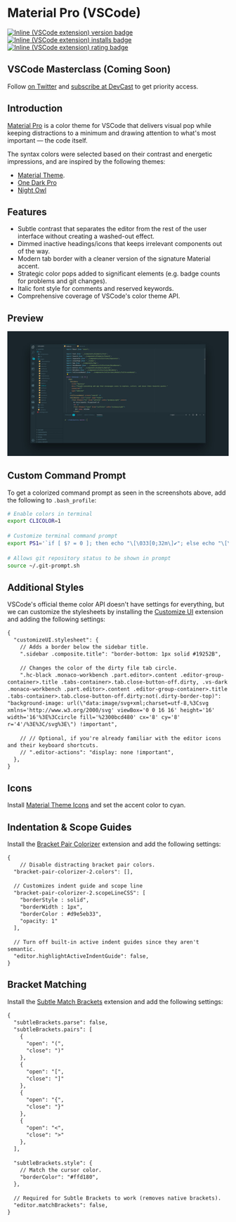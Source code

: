 # Material Pro (VSCode)

[![Inline (VSCode extension) version badge](https://vsmarketplacebadge.apphb.com/version-short/jabacchetta.material-pro.svg?color=blue&style=?style=for-the-badge&logo=visual-studio-code)](https://marketplace.visualstudio.com/items?itemName=jabacchetta.material-pro)
[![Inline (VSCode extension) installs badge](https://vsmarketplacebadge.apphb.com/installs-short/jabacchetta.material-pro.svg?color=blue)](https://marketplace.visualstudio.com/items?itemName=jabacchetta.material-pro)
[![Inline (VSCode extension) rating badge](https://vsmarketplacebadge.apphb.com/rating-short/jabacchetta.material-pro.svg?color=blue)](https://marketplace.visualstudio.com/items?itemName=jabacchetta.material-pro)

## VSCode Masterclass (Coming Soon)

Follow [on Twitter](https://twitter.com/devcastcode) and [subscribe at DevCast](https://www.devcast.app/) to get priority access.

## Introduction

[Material Pro](https://marketplace.visualstudio.com/items?itemName=jabacchetta.material-pro) is a
color theme for VSCode that delivers visual pop while keeping distractions to a minimum and drawing
attention to what's most important — the code itself.

The syntax colors were selected based on their contrast and energetic impressions, and are inspired
by the following themes:

- [Material Theme](https://marketplace.visualstudio.com/items?itemName=Equinusocio.vsc-material-theme).
- [One Dark Pro](https://marketplace.visualstudio.com/items?itemName=zhuangtongfa.Material-theme)
- [Night Owl](https://marketplace.visualstudio.com/items?itemName=sdras.night-owl)

## Features

- Subtle contrast that separates the editor from the rest of the user interface without creating a
  washed-out effect.
- Dimmed inactive headings/icons that keeps irrelevant components out of the way.
- Modern tab border with a cleaner version of the signature Material accent.
- Strategic color pops added to significant elements (e.g. badge counts for problems and git changes).
- Italic font style for comments and reserved keywords.
- Comprehensive coverage of VSCode's color theme API.

## Preview

![Preview](./images/screenshot.jpg)

## Custom Command Prompt

To get a colorized command prompt as seen in the screenshots above, add the following to `.bash_profile`:

```bash
# Enable colors in terminal
export CLICOLOR=1

# Customize terminal command prompt
export PS1='`if [ $? = 0 ]; then echo "\[\033[0;32m\]✔"; else echo "\[\033[0;31m\]✘"; fi` \[\033[0;34m\] \w\[\033[35m\]$(__git_ps1 " %s") \[\033[0;36m\]>\[\033[00m\] '

# Allows git repository status to be shown in prompt
source ~/.git-prompt.sh
```

## Additional Styles

VSCode's official theme color API doesn't have settings for everything, but we can customize the
stylesheets by installing the [Customize
UI](https://marketplace.visualstudio.com/items?itemName=iocave.customize-ui) extension and adding
the following settings:

```jsonc
{
  "customizeUI.stylesheet": {
    // Adds a border below the sidebar title.
    ".sidebar .composite.title": "border-bottom: 1px solid #19252B",

    // Changes the color of the dirty file tab circle.
    ".hc-black .monaco-workbench .part.editor>.content .editor-group-container>.title .tabs-container>.tab.close-button-off.dirty, .vs-dark .monaco-workbench .part.editor>.content .editor-group-container>.title .tabs-container>.tab.close-button-off.dirty:not(.dirty-border-top)": "background-image: url(\"data:image/svg+xml;charset=utf-8,%3Csvg xmlns='http://www.w3.org/2000/svg' viewBox='0 0 16 16' height='16' width='16'%3E%3Ccircle fill='%2300bcd480' cx='8' cy='8' r='4'/%3E%3C/svg%3E\") !important",

    // // Optional, if you're already familiar with the editor icons and their keyboard shortcuts.
    // ".editor-actions": "display: none !important",
  },
}
```

## Icons

Install [Material Theme Icons](https://marketplace.visualstudio.com/items?itemName=Equinusocio.vsc-material-theme-icons) and
set the accent color to cyan.

## Indentation & Scope Guides

Install the [Bracket Pair
Colorizer](https://marketplace.visualstudio.com/items?itemName=CoenraadS.bracket-pair-colorizer-2) extension and
add the following settings:

```jsonc
{
    // Disable distracting bracket pair colors.
  "bracket-pair-colorizer-2.colors": [],

  // Customizes indent guide and scope line
  "bracket-pair-colorizer-2.scopeLineCSS": [
    "borderStyle : solid",
    "borderWidth : 1px",
    "borderColor : #d9e5eb33",
    "opacity: 1"
  ],

  // Turn off built-in active indent guides since they aren't semantic.
  "editor.highlightActiveIndentGuide": false,
}
```

## Bracket Matching

Install the [Subtle Match
Brackets](https://marketplace.visualstudio.com/items?itemName=rafamel.subtle-brackets) extension and
add the following settings:

```jsonc
{
  "subtleBrackets.parse": false,
  "subtleBrackets.pairs": [
    {
      "open": "(",
      "close": ")"
    },
    {
      "open": "[",
      "close": "]"
    },
    {
      "open": "{",
      "close": "}"
    },
    {
      "open": "<",
      "close": ">"
    },
  ],

  "subtleBrackets.style": {
    // Match the cursor color.
    "borderColor": "#ffd180",
  },

  // Required for Subtle Brackets to work (removes native brackets).
  "editor.matchBrackets": false,
}
```
